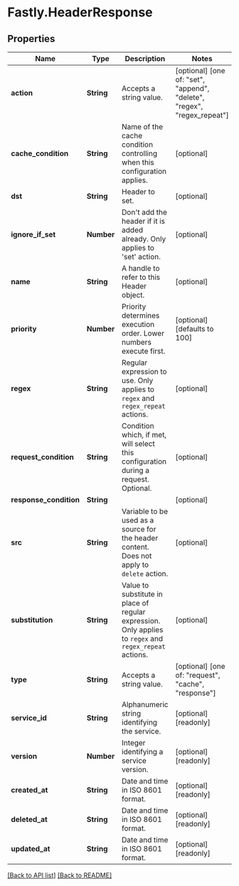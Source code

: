 # Fastly.HeaderResponse

## Properties

Name | Type | Description | Notes
------------ | ------------- | ------------- | -------------
**action** | **String** | Accepts a string value. | [optional]  [one of: "set", "append", "delete", "regex", "regex_repeat"]
**cache_condition** | **String** | Name of the cache condition controlling when this configuration applies. | [optional] 
**dst** | **String** | Header to set. | [optional] 
**ignore_if_set** | **Number** | Don&#39;t add the header if it is added already. Only applies to &#39;set&#39; action. | [optional] 
**name** | **String** | A handle to refer to this Header object. | [optional] 
**priority** | **Number** | Priority determines execution order. Lower numbers execute first. | [optional]  [defaults to 100]
**regex** | **String** | Regular expression to use. Only applies to `regex` and `regex_repeat` actions. | [optional] 
**request_condition** | **String** | Condition which, if met, will select this configuration during a request. Optional. | [optional] 
**response_condition** | **String** |  | [optional] 
**src** | **String** | Variable to be used as a source for the header content. Does not apply to `delete` action. | [optional] 
**substitution** | **String** | Value to substitute in place of regular expression. Only applies to `regex` and `regex_repeat` actions. | [optional] 
**type** | **String** | Accepts a string value. | [optional]  [one of: "request", "cache", "response"]
**service_id** | **String** | Alphanumeric string identifying the service. | [optional] [readonly] 
**version** | **Number** | Integer identifying a service version. | [optional] [readonly] 
**created_at** | **String** | Date and time in ISO 8601 format. | [optional] [readonly] 
**deleted_at** | **String** | Date and time in ISO 8601 format. | [optional] [readonly] 
**updated_at** | **String** | Date and time in ISO 8601 format. | [optional] [readonly] 


[[Back to API list]](../../README.md#endpoints) [[Back to README]](../../README.md)
